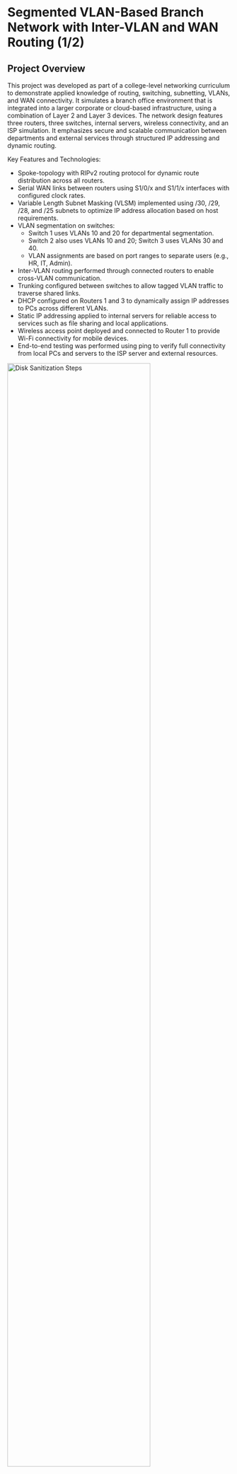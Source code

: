 <h1>Segmented VLAN-Based Branch Network with Inter-VLAN and WAN Routing (1/2)</h1>

<h2>Project Overview</h2>
This project was developed as part of a college-level networking curriculum to demonstrate applied knowledge of routing, switching, subnetting, VLANs, and WAN connectivity. It simulates a branch office environment that is integrated into a larger corporate or cloud-based infrastructure, using a combination of Layer 2 and Layer 3 devices.
The network design features three routers, three switches, internal servers, wireless connectivity, and an ISP simulation. It emphasizes secure and scalable communication between departments and external services through structured IP addressing and dynamic routing.

Key Features and Technologies:

-	Spoke-topology with RIPv2 routing protocol for dynamic route distribution across all routers.
-	Serial WAN links between routers using S1/0/x and S1/1/x interfaces with configured clock rates.
-	Variable Length Subnet Masking (VLSM) implemented using /30, /29, /28, and /25 subnets to optimize IP address allocation based on host requirements.
-	VLAN segmentation on switches:
    -	Switch 1 uses VLANs 10 and 20 for departmental segmentation.
    -	Switch 2 also uses VLANs 10 and 20; Switch 3 uses VLANs 30 and 40.
    -	VLAN assignments are based on port ranges to separate users (e.g., HR, IT, Admin).
-	Inter-VLAN routing performed through connected routers to enable cross-VLAN communication.
-	Trunking configured between switches to allow tagged VLAN traffic to traverse shared links.
-	DHCP configured on Routers 1 and 3 to dynamically assign IP addresses to PCs across different VLANs.
-	Static IP addressing applied to internal servers for reliable access to services such as file sharing and local applications.
-	Wireless access point deployed and connected to Router 1 to provide Wi-Fi connectivity for mobile devices.
-	End-to-end testing was performed using ping to verify full connectivity from local PCs and servers to the ISP server and external resources.

<img src="https://github.com/jessies98/networking1.3/blob/main/images/Picture1.png" height="80%" width="80%" alt="Disk Sanitization Steps"/>

<br />
<h2>Project walk-through:</h2>
Starting off the project, we are provided an internet connection that simulates an ISP. Server.com is the ISP server with an address of 11.1.1.10/24
<img src="https://github.com/jessies98/Networking1.3/blob/main/images/Picture2.png" height="60%" width="60%" alt="Disk Sanitization Steps"/>
<br />
<br />
Next, we will set up the physical layout of the network equipment. A network rack will hold three routers, three switches, two server, and a wireless router with a phone connected to the access point. while a nearby workstation table will include four computers for end-user access and testing. <br/>
<img src="https://github.com/jessies98/Networking1.3/blob/main/images/Picture3.png" height="80%" width="80%" alt="Disk Sanitization Steps"/>
<br />
<br />
Next we will add serial ports to all router before wiring the network <br/>
<img src="https://github.com/jessies98/Networking1.3/blob/main/images/Picture4.png" height="80%" width="80%" alt="Disk Sanitization Steps"/>
<br />
<br />
Next, we will begin wiring the network, starting with the routers. Serial cables will be used to connect the routers, with interface S1/0/1 designated as the clock rate interface for synchronous communication.

Router and Switch Connections:

-	Router 1 will connect to both Router 2 and Router 3 via serial interfaces. It will also connect to the ISP through G0/0/0, and to a wireless access point using G0/0/1.
-	Router 2 will connect to Router 1 and Router 3 via serial interfaces, and will be linked to Switch 1 through its Gigabit Ethernet port.
-	Router 3 will connect to Router 1 and Router 2 via serial interfaces, and will also be connected to Switch 2 via G0/0/0.
Switch Connections and VLAN Setup:
-	Switch 2 and Switch 3 will be connected using a trunk link to allow multiple VLANs to pass between them.
-	Switch 2 will be configured with:
    -	VLAN 10 for ports F0/1–F0/11
    -	VLAN 20 for ports F0/12–F0/24
-	Switch 3 will be configured with:
    -	VLAN 30 for ports F0/1–F0/11
    -	VLAN 40 for ports F0/12–F0/24
-	Each PC will be assigned to the appropriate VLAN based on its physical port and department.
-	Switch 1 will also be configured with VLANs 10 and 20, using a different subnet than Switch 2. It will connect to internal servers, each assigned to a separate VLAN.
<img src="https://github.com/jessies98/Networking1.3/blob/main/images/Picture5.png" height="80%" width="80%" alt="Disk Sanitization Steps"/>
<img src="https://github.com/jessies98/Networking1.3/blob/main/images/Picture6.png" height="80%" width="80%" alt="Disk Sanitization Steps"/>
 <br />
<br />
Now it's time to configure the routers and bring all interfaces online. Each router’s serial interface (S1/0/1) will be configured with a clock rate of 500,000 to support synchronous communication on point-to-point WAN links.
To efficiently assign IP addresses across the network, we are implementing Variable Length Subnet Masking (VLSM). This allows us to allocate IP space based on the size and needs of each subnet:

-	/30 subnet: Used for point-to-point links for our routers, providing 4 total IPs and 2 usable addresses.
-	/29 subnet: Provides 8 total IPs and 6 usable addresses 
-	/28 subnet: Offers 16 total IPs with 14 usable addresses 
-	/25 subnet: Provides 128 total IPs and 126 usable addresses   <br/>
<img src="https://github.com/jessies98/Networking1.3/blob/main/images/Picture7.png" height="80%" width="80%" alt="Disk Sanitization Steps"/>
 <br />
<br />
After bringing the router interfaces online, I proceeded to assign the appropriate IP addresses to each router interface. <br/>
<img src="https://github.com/jessies98/Networking1.3/blob/main/images/Picture8.png" height="80%" width="80%" alt="Disk Sanitization Steps"/>
<img src="https://github.com/jessies98/Networking1.3/blob/main/images/Picture9.png" height="80%" width="80%" alt="Disk Sanitization Steps"/>
<img src="https://github.com/jessies98/Networking1.3/blob/main/images/Picture10.png" height="80%" width="80%" alt="Disk Sanitization Steps"/>
<br />
<br />
Next, I configured the switches to support VLAN segmentation and trunking.
-	Switch 1 was divided into VLAN 10 and VLAN 20, with ports F0/1–F0/11 assigned to VLAN 10 and F0/12–F0/24 assigned to VLAN 20.
-	Switches 2 and 3 had their Gigabit ports configured as trunk ports to allow VLAN traffic to pass between switches.
-	Switch 2 was also configured with VLAN 10 and VLAN 20 using the same port ranges: F0/1–F0/11 for VLAN 10 and F0/12–F0/24 for VLAN 20.
-	Switch 3 was configured with VLAN 30 on ports F0/1–F0/11 and VLAN 40 on ports F0/12–F0/24.
  <br/>
<img src="https://github.com/jessies98/Networking1.3/blob/main/images/Picture11.png" height="80%" width="80%" alt="Disk Sanitization Steps"/>
<img src="https://github.com/jessies98/Networking1.3/blob/main/images/Picture12.png" height="80%" width="80%" alt="Disk Sanitization Steps"/>
<img src="https://github.com/jessies98/Networking1.3/blob/main/images/Picture13.png" height="80%" width="80%" alt="Disk Sanitization Steps"/>
<br />
<br />
I configured DHCP on Router 3 to automatically assign IP addresses to all connected computers within its network segment. Additionally, DHCP was set up on Router 1 to provide dynamic IP address allocation for devices on its side of the network. The DNS server used by all clients is located on the ISP server at IP address 11.1.1.10. After configuration, all computers successfully received IP addresses via DHCP.<br/>
<img src="https://github.com/jessies98/Networking1.3/blob/main/images/Picture14.png" height="80%" width="80%" alt="Disk Sanitization Steps"/>
<img src="https://github.com/jessies98/Networking1.3/blob/main/images/Picture15.png" height="80%" width="80%" alt="Disk Sanitization Steps"/>
<img src="https://github.com/jessies98/Networking1.3/blob/main/images/Picture16.png" height="80%" width="80%" alt="Disk Sanitization Steps"/>
<img src="https://github.com/jessies98/Networking1.3/blob/main/images/Picture17.png" height="80%" width="80%" alt="Disk Sanitization Steps"/>
<br />
<br />
Static IP addresses were manually assigned to all servers to ensure consistent identification, stable connectivity, and reliable access to network services.
<br/>
<img src="https://github.com/jessies98/Networking1.3/blob/main/images/Picture18.png" height="80%" width="80%" alt="Disk Sanitization Steps"/>
<img src="https://github.com/jessies98/Networking1.3/blob/main/images/Picture19.png" height="80%" width="80%" alt="Disk Sanitization Steps"/>
<br />
<br />
RIPv2 was selected as the routing protocol for all routers to enable dynamic route exchange and maintain up-to-date routing tables across the entire network.     
<br/>
<img src="https://github.com/jessies98/Networking1.3/blob/main/images/Picture20.png" height="80%" width="80%" alt="Disk Sanitization Steps"/>
<img src="https://github.com/jessies98/Networking1.3/blob/main/images/Picture21.png" height="80%" width="80%" alt="Disk Sanitization Steps"/>
<img src="https://github.com/jessies98/Networking1.3/blob/main/images/Picture22.png" height="80%" width="80%" alt="Disk Sanitization Steps"/>
 <br />
<br />
Next, we set up the wireless router by accessing its web-based GUI through a smartphone to complete the configuration.  
<br/>
<img src="https://github.com/jessies98/Networking1.3/blob/main/images/Picture23.png" height="80%" width="80%" alt="Disk Sanitization Steps"/>
<img src="https://github.com/jessies98/Networking1.3/blob/main/images/Picture24.png" height="80%" width="80%" alt="Disk Sanitization Steps"/>
<br />
<br />
A connectivity test was performed from the smartphone to the ISP server to verify that the wireless router was properly connected to the network and providing internet access. 
<br/>
<img src="https://github.com/jessies98/Networking1.3/blob/main/images/Picture25.png" height="80%" width="80%" alt="Disk Sanitization Steps"/>
<br />
<br />
Lastly, we performed a connectivity test from all computers and servers to verify successful communication with the ISP server at IP address 11.1.1.10. We also confirmed internal network functionality by testing communication between the computers and the locally hosted server.  
<br/>
<img src="https://github.com/jessies98/Networking1.3/blob/main/images/Picture26.png" height="80%" width="80%" alt="Disk Sanitization Steps"/>
<img src="https://github.com/jessies98/Networking1.3/blob/main/images/Picture27.png" height="80%" width="80%" alt="Disk Sanitization Steps"/>
<br />
<br />
A connectivity test was performed to verify communication between the client devices and the internal servers.
<br/>
<img src="https://github.com/jessies98/Networking1.3/blob/main/images/Picture28.png" height="80%" width="80%" alt="Disk Sanitization Steps"/>
<br />
<br />
